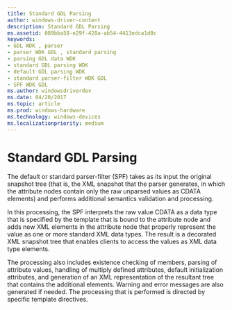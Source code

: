 ```yaml
---
title: Standard GDL Parsing
author: windows-driver-content
description: Standard GDL Parsing
ms.assetid: 089bba58-e29f-428a-ab54-4413edca1d0c
keywords:
- GDL WDK , parser
- parser WDK GDL , standard parsing
- parsing GDL data WDK
- standard GDL parsing WDK
- default GDL parsing WDK
- standard parser-filter WDK GDL
- SPF WDK GDL
ms.author: windowsdriverdev
ms.date: 04/20/2017
ms.topic: article
ms.prod: windows-hardware
ms.technology: windows-devices
ms.localizationpriority: medium
---
```


# Standard GDL Parsing


The default or standard parser-filter (SPF) takes as its input the original snapshot tree (that is, the XML snapshot that the parser generates, in which the attribute nodes contain only the raw unparsed values as CDATA elements) and performs additional semantics validation and processing.

In this processing, the SPF interprets the raw value CDATA as a data type that is specified by the template that is bound to the attribute node and adds new XML elements in the attribute node that properly represent the value as one or more standard XML data types. The result is a decorated XML snapshot tree that enables clients to access the values as XML data type elements.

The processing also includes existence checking of members, parsing of attribute values, handling of multiply defined attributes, default initialization attributes, and generation of an XML representation of the resultant tree that contains the additional elements. Warning and error messages are also generated if needed. The processing that is performed is directed by specific template directives.

 

 




